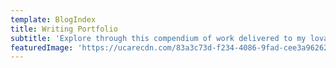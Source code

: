 ```yaml
---
template: BlogIndex
title: Writing Portfolio
subtitle: 'Explore through this compendium of work delivered to my lovable clients. '
featuredImage: 'https://ucarecdn.com/83a3c73d-f234-4086-9fad-cee3a9626230/'
---
```



